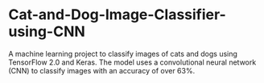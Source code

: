 # Cat-and-Dog-Image-Classifier-using-CNN
A machine learning project to classify images of cats and dogs using TensorFlow 2.0 and Keras. The model uses a convolutional neural network (CNN) to classify images with an accuracy of over 63%.

